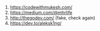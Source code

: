 1) https://codewithmukesh.com/ <br />
2) https://medium.com/@mhrlife <br />
3) http://thegodev.com/ (fake, check again) <br />
4) https://dev.to/aleksk1ng/ <br />
